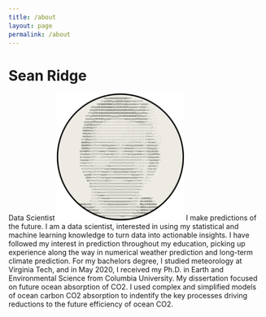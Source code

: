 ```yaml
---
title: /about
layout: page
permalink: /about
---
```

# Sean Ridge
Data Scientist
<img src="/assets/avatar.svg" alt="image" width="250" height="250" />
I make predictions of the future. I am a data scientist, interested in using my statistical and machine learning knowledge to turn data into actionable insights. I have followed my interest in prediction throughout my education, picking up experience along the way in numerical weather prediction and long-term climate prediction. For my bachelors degree, I studied meteorology at Virginia Tech, and in May 2020, I received my Ph.D. in Earth and Environmental Science from Columbia University. My dissertation focused on future ocean absorption of CO2. I used complex and simplified models of ocean carbon CO2 absorption to indentify the key processes driving reductions to the future efficiency of ocean CO2.


